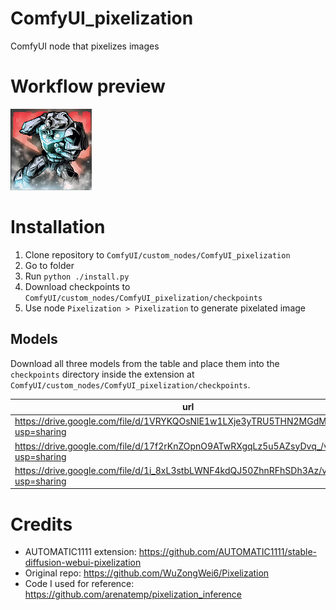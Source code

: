 
# ComfyUI_pixelization

ComfyUI node that pixelizes images

# Workflow preview
![](preview.png)


# Installation

1. Clone repository to `ComfyUI/custom_nodes/ComfyUI_pixelization`
2. Go to folder
3. Run `python ./install.py` 
4. Download checkpoints to `ComfyUI/custom_nodes/ComfyUI_pixelization/checkpoints`
5. Use node `Pixelization > Pixelization` to generate pixelated image

## Models

Download all three models from the table and place them into the `checkpoints` directory inside the extension at `ComfyUI/custom_nodes/ComfyUI_pixelization/checkpoints`.

| url                                                                                | filename           |
| ---------------------------------------------------------------------------------- | ------------------ |
| https://drive.google.com/file/d/1VRYKQOsNlE1w1LXje3yTRU5THN2MGdMM/view?usp=sharing | pixelart_vgg19.pth |
| https://drive.google.com/file/d/17f2rKnZOpnO9ATwRXgqLz5u5AZsyDvq_/view?usp=sharing | alias_net.pth      |
| https://drive.google.com/file/d/1i_8xL3stbLWNF4kdQJ50ZhnRFhSDh3Az/view?usp=sharing | 160_net_G_A.pth    |


# Credits

* AUTOMATIC1111 extension: https://github.com/AUTOMATIC1111/stable-diffusion-webui-pixelization
* Original repo: https://github.com/WuZongWei6/Pixelization
* Code I used for reference: https://github.com/arenatemp/pixelization_inference
